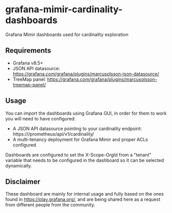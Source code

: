 # grafana-mimir-cardinality-dashboards
Grafana Mimir dashboards used for cardinality exploration

## Requirements
- Grafana v8.5+
- JSON API datasource: https://grafana.com/grafana/plugins/marcusolsson-json-datasource/
- TreeMap panel: https://grafana.com/grafana/plugins/marcusolsson-treemap-panel/

## Usage
You can import the dashboards using Grafana GUI, in order for them to work you will need to have configured:
- A JSON API datasource pointing to your cardinality endpoint: https://<host>/prometheus/api/v1/cardinality/
- A multi-tenancy deployment for Grafana Mimir and proper ACLs configured

Dashboards are configured to set the X-Scope-OrgId  from a "tenant" variable that needs to be configured in the dashboard so it can be selected dynamically.

## Disclaimer
These dashboard are mainly for internal usage and fully based on the ones found in https://play.grafana.org/,
and are being shared here as a request from different people from the community.

